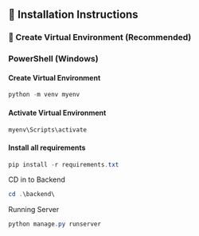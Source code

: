 ## 🔧 Installation Instructions

### 🐍 Create Virtual Environment (Recommended)

### PowerShell (Windows)

#### Create Virtual Environment

```powershell
python -m venv myenv
```

#### Activate Virtual Environment

```powershell
myenv\Scripts\activate

```

#### Install all requirements

```powershell
pip install -r requirements.txt
```

CD in to Backend

```powershell
cd .\backend\
```

Running Server

```powershell
python manage.py runserver
```
